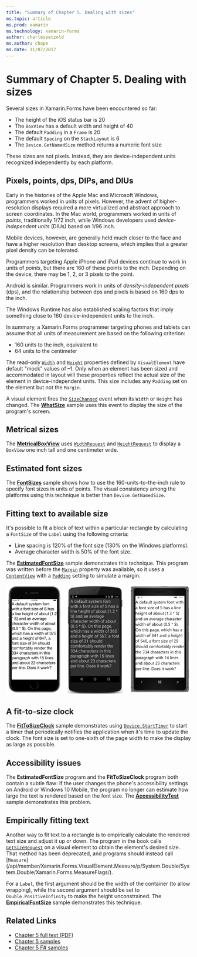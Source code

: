 ```yaml
---
title: "Summary of Chapter 5. Dealing with sizes"
ms.topic: article
ms.prod: xamarin
ms.technology: xamarin-forms
author: charlespetzold
ms.author: chape
ms.date: 11/07/2017
---
```


# Summary of Chapter 5. Dealing with sizes

Several sizes in Xamarin.Forms have been encountered so far:

- The height of the iOS status bar is 20
- The `BoxView` has a default width and height of 40
- The default `Padding` in a `Frame` is 20
- The default `Spacing` on the `StackLayout` is 6
- The `Device.GetNamedSize` method returns a numeric font size

These sizes are not pixels. Instead, they are device-independent units recognized independently by each platform.

## Pixels, points, dps, DIPs, and DIUs

Early in the histories of the Apple Mac and Microsoft Windows, programmers worked in units of pixels. However, the advent of higher-resolution displays required a more virtualized and abstract approach to screen coordinates. In the Mac world, programmers worked in units of *points*, traditionally 1/72 inch, while Windows developers used *device-independent units* (DIUs) based on 1/96 inch.

Mobile devices, however, are generally held much closer to the face and have a higher resolution than desktop screens, which implies that a greater pixel density can be tolerated.

Programmers targeting Apple iPhone and iPad devices continue to work in units of *points*, but there are 160 of these points to the inch. Depending on the device, there may be 1, 2, or 3 pixels to the point.

Android is similar. Programmers work in units of *density-independent pixels* (dps), and the relationship between dps and pixels is based on 160 dps to the inch.

The Windows Runtime has also established scaling factors that imply something close to 160 device-independent units to the inch.

In summary, a Xamarin.Forms programmer targeting phones and tablets can assume that all units of measurement are based on the following criterion:

- 160 units to the inch, equivalent to
- 64 units to the centimeter

The read-only [`Width`](https://developer.xamarin.com/api/property/Xamarin.Forms.VisualElement.Width/) and [`Height`](https://developer.xamarin.com/api/property/Xamarin.Forms.VisualElement.Height/) properties defined by `VisualElement` have default "mock" values of &#x2013;1. Only when an element has been sized and accommodated in layout will these properties reflect the actual size of the element in device-independent units. This size includes any `Padding` set on the element but not the `Margin`.

A visual element fires the [`SizeChanged`](https://developer.xamarin.com/api/event/Xamarin.Forms.VisualElement.SizeChanged/) event when its `Width` or `Height` has changed. The [**WhatSize**](https://github.com/xamarin/xamarin-forms-book-samples/tree/master/Chapter05/WhatSize) sample uses this event to display the size of the program's screen.

## Metrical sizes

The [**MetricalBoxView**](https://github.com/xamarin/xamarin-forms-book-samples/tree/master/Chapter05/MetricalBoxView) uses [`WidthRequest`](https://developer.xamarin.com/api/property/Xamarin.Forms.VisualElement.WidthRequest/) and [`HeightRequest`](https://developer.xamarin.com/api/property/Xamarin.Forms.VisualElement.HeightRequest/) to display a `BoxView` one inch tall and one centimeter wide.

## Estimated font sizes

The [**FontSizes**](https://github.com/xamarin/xamarin-forms-book-samples/tree/master/Chapter05/FontSizes) sample shows how to use the 160-units-to-the-inch rule to specify font sizes in units of points. The visual consistency among the platforms using this technique is better than `Device.GetNamedSize`.

## Fitting text to available size

It's possible to fit a block of text within a particular rectangle by calculating a `FontSize` of the `Label` using the following criteria:

- Line spacing is 120% of the font size (130% on the Windows platforms).
- Average character width is 50% of the font size.

The [**EstimatedFontSize**](https://github.com/xamarin/xamarin-forms-book-samples/tree/master/Chapter05/EstimatedFontSize) sample demonstrates this technique. This program was written before the [`Margin`](https://developer.xamarin.com/api/property/Xamarin.Forms.View.Margin/) property was available, so it uses a [`ContentView`](https://developer.xamarin.com/api/type/Xamarin.Forms.ContentView/) with a [`Padding`](https://developer.xamarin.com/api/property/Xamarin.Forms.Layout.Padding/) setting to simulate a margin.

[![Triple screenshot of estimated font size](images/ch05fg07-small.png "Text Fit to Available Size")](images/ch05fg07-large.png#lightbox "Text Fit to Available Size")

## A fit-to-size clock

The [**FitToSizeClock**](https://github.com/xamarin/xamarin-forms-book-samples/tree/master/Chapter05/FitToSizeClock) sample demonstrates using  [`Device.StartTimer`](https://developer.xamarin.com/api/member/Xamarin.Forms.Device.StartTimer/p/System.TimeSpan/System.Func%7BSystem.Boolean%7D/) to start a timer that periodically notifies the application when it's time to update the clock. The font size is set to one-sixth of the page width to make the display as large as possible.

## Accessibility issues

The **EstimatedFontSize** program and the **FitToSizeClock** program both contain a subtle flaw: If the user changes the phone's accessibility settings on Android or Windows 10 Mobile, the program no longer can estimate how large the text is rendered based on the font size. The [**AccessibilityTest**](https://github.com/xamarin/xamarin-forms-book-samples/tree/master/Chapter05/AccessibilityTest) sample demonstrates this problem.

## Empirically fitting text

Another way to fit text to a rectangle is to empirically calculate the rendered text size and adjust it up or down. The program in the book calls [`GetSizeRequest`](https://developer.xamarin.com/api/member/Xamarin.Forms.VisualElement.GetSizeRequest/p/System.Double/System.Double/) on a visual element to obtain the element's desired size. That method has been deprecated, and programs should instead call [`Measure`] (/api/member/Xamarin.Forms.VisualElement.Measure/p/System.Double/System.Double/Xamarin.Forms.MeasureFlags/).

For a `Label`, the first argument should be the width of the container (to allow wrapping), while the second argument should be set to `Double.PositiveInfinity` to make the height unconstrained. The [**EmpiricalFontSize**](https://github.com/xamarin/xamarin-forms-book-samples/tree/master/Chapter05/EmpiricalFontSize) sample demonstrates this technique.



## Related Links

- [Chapter 5 full text (PDF)](https://download.xamarin.com/developer/xamarin-forms-book/XamarinFormsBook-Ch05-Apr2016.pdf)
- [Chapter 5 samples](https://github.com/xamarin/xamarin-forms-book-samples/tree/master/Chapter05)
- [Chapter 5 F# samples](https://github.com/xamarin/xamarin-forms-book-samples/tree/master/Chapter05/FS)
